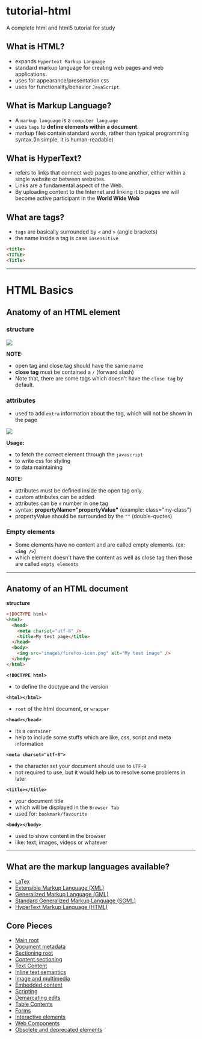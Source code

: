 # tutorial-html

A complete html and html5 tutorial for study

## What is HTML?

- expands `Hypertext Markup Language`
- standard markup language for creating web pages and web applications.
- uses for appearance/presentation `CSS`
- uses for functionality/behavior `JavaScript`.

## What is Markup Language?

- A `markup language` is a `computer language`
- uses `tags` to **define elements within a document**.
- markup files contain standard words, rather than typical programming syntax.(In simple, It is human-readable)

## What is HyperText?

- refers to links that connect web pages to one another, either within a single website or between websites.
- Links are a fundamental aspect of the Web.
- By uploading content to the Internet and linking it to pages we will become active participant in the **World Wide Web**

## What are tags?

- `tags` are basically surrounded by `<` and `>` (angle brackets)
- the name inside a tag is case `insensitive`

```html
<title>
<TITLE>
<Title>
```

---

# HTML Basics

## Anatomy of an HTML element

### structure

![](https://mdn.mozillademos.org/files/9347/grumpy-cat-small.png)

**NOTE:**

- open tag and close tag should have the same name
- **close tag** must be contained a `/` (forward slash)
- Note that, there are some tags which doesn't have the `close tag` by default.

### attributes

- used to add `extra` information about the tag, which will not be shown in the page

![](https://mdn.mozillademos.org/files/9345/grumpy-cat-attribute-small.png)

**Usage:**

- to fetch the correct element through the `javascript`
- to write css for styling
- to data maintaining

**NOTE:**

- attributes must be defined inside the open tag only.
- custom attributes can be added
- attributes can be `n` number in one tag
- syntax: **propertyName="propertyValue"** (example: class="my-class")
- propertyValue should be surrounded by the `""` (double-quotes)

### Empty elements

- Some elements have no content and are called empty elements.
  (ex: **`<img />`**)
- which element doesn't have the content as well as close tag then those are called `empty elements`

---

## Anatomy of an HTML document

**structure**

```html
<!DOCTYPE html>
<html>
  <head>
    <meta charset="utf-8" />
    <title>My test page</title>
  </head>
  <body>
    <img src="images/firefox-icon.png" alt="My test image" />
  </body>
</html>
```

**`<!DOCTYPE html>`**

- to define the doctype and the version

**`<html></html>`**

- `root` of the html document, or `wrapper`

**`<head></head>`**

- its a `container`
- help to include some stuffs which are like, css, script and meta information

**`<meta charset="utf-8">`**

- the character set your document should use to `UTF-8`
- not required to use, but it would help us to resolve some problems in later

**`<title></title>`**

- your document title
- which will be displayed in the `Browser Tab`
- used for: `bookmark/favourite`

**`<body></body>`**

- used to show content in the browser
- like: text, images, videos or whatever

---

## What are the markup languages available?

- [LaTex](https://www.overleaf.com/learn/latex/Creating_a_document_in_LaTeX)
- [Extensible Markup Language (XML)](https://www.tutorialspoint.com/xml/xml_documents.htm)
- [Generalized Markup Language (GML)]()
- [Standard Generalized Markup Language (SGML)]()
- [HyperText Markup Language (HTML)](https://developer.mozilla.org/en-US/docs/Web/HTML)

## Core Pieces

- [Main root](https://developer.mozilla.org/en-US/docs/Web/HTML/Element#Main_root)
- [Document metadata](https://developer.mozilla.org/en-US/docs/Web/HTML/Element#Document_metadata)
- [Sectioning root](https://developer.mozilla.org/en-US/docs/Web/HTML/Element#Sectioning_root)
- [Content sectioning](https://developer.mozilla.org/en-US/docs/Web/HTML/Element#Content_sectioning)
- [Text Content](https://developer.mozilla.org/en-US/docs/Web/HTML/Element#Text_content)
- [Inline text semantics](https://developer.mozilla.org/en-US/docs/Web/HTML/Element#Inline_text_semantics)
- [Image and multimedia](https://developer.mozilla.org/en-US/docs/Web/HTML/Element#Image_and_multimedia)
- [Embedded content](https://developer.mozilla.org/en-US/docs/Web/HTML/Element#Embedded_content)
- [Scripting](https://developer.mozilla.org/en-US/docs/Web/HTML/Element#Scripting)
- [Demarcating edits](https://developer.mozilla.org/en-US/docs/Web/HTML/Element#Demarcating_edits)
- [Table Contents](https://developer.mozilla.org/en-US/docs/Web/HTML/Element#Table_content)
- [Forms](https://developer.mozilla.org/en-US/docs/Web/HTML/Element#Forms)
- [Interactive elements](https://developer.mozilla.org/en-US/docs/Web/HTML/Element#Interactive_elements)
- [Web Components](https://developer.mozilla.org/en-US/docs/Web/HTML/Element#Web_Components)
- [Obsolete and deprecated elements](https://developer.mozilla.org/en-US/docs/Web/HTML/Element#Obsolete_and_deprecated_elements)
